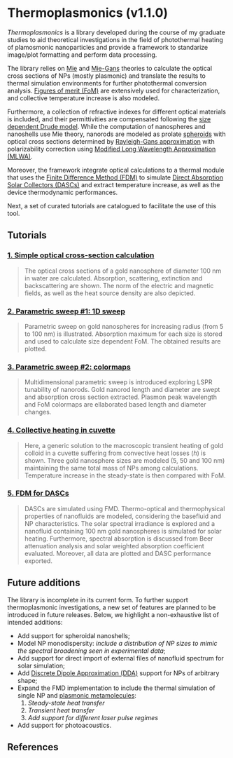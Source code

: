 # Thermoplasmonics (v1.1.0)

_Thermoplasmonics_ is a library developed during the course of my graduate studies to aid theoretical investigations in the field of photothermal heating of plamosmonic nanoparticles and provide a framework to standarize image/plot formatting and perform data processing.

The library relies on [Mie][1] and [Mie-Gans][2] theories to calculate the optical cross sections of NPs (mostly plasmonic) and translate the results to thermal simulation environments for further photothermal conversion analysis. [Figures of merit (FoM)][3] are extensively used for characterization, and collective temperature increase is also modeled.

Furthermore, a collection of refractive indexes for different optical materials is included, and their permittivities are compensated following the [size dependent Drude model][4]. While the computation of nanospheres and nanoshells use Mie theory, nanorods are modeled as prolate [spheroids][5] with optical cross sections determined by [Rayleigh-Gans approximation][6] with polarizability correction using [Modified Long Wavelength Approximation (MLWA)][7].

Moreover, the framework integrate optical calculations to a thermal module that uses the [Finite Difference Method (FDM)][8] to simulate [Direct Absorption Solar Collectors (DASCs)][9] and extract temperature increase, as well as the device thermodynamic performances.

Next, a set of curated tutorials are catalogued to facilitate the use of this tool.

## Tutorials

### [1. Simple optical cross-section calculation](Thermoplasmonics.md)
> The optical cross sections of a gold nanosphere of diameter 100 nm in water are calculated. Absorption, scattering, extinction and backscattering are shown. The norm of the electric and magnetic fields, as well as the heat source density are also depicted.

### [2. Parametric sweep #1: 1D sweep](Parametric%20sweep.md)
> Parametric sweep on gold nanospheres for increasing radius (from 5 to 100 nm) is illustrated. Absorption maximum for each size is stored and used to calculate size dependent FoM. The obtained results are plotted.

### [3. Parametric sweep #2: colormaps](Colormap.md)
> Multidimensional parametric sweep is introduced exploring LSPR tunability of nanorods. Gold nanorod length and diameter are swept and absorption cross section extracted. Plasmon peak wavelength and FoM colormaps are ellaborated based length and diameter changes.

### [4. Collective heating in cuvette](Thermal.md)
> Here, a generic solution to the macroscopic transient heating of gold colloid in a cuvette suffering from convective heat losses (_h_) is shown. Three gold nanosphere sizes are modeled (5, 50 and 100 nm) maintaining the same total mass of NPs among calculations. Temperature increase in the steady-state is then compared with FoM.

### [5. FDM for DASCs](DASC.md)
> DASCs are simulated using FMD. Thermo-optical and thermophysical properties of nanofluids are modeled, considering the basefluid and NP characteristics. The solar spectral irradiance is explored and a nanofluid containing 100 nm gold nanospheres is simulated for solar heating. Furthermore, spectral absorption is discussed from Beer attenuation analysis and solar weighted absorption coefficient evaluated. Moreover, all data are plotted and DASC performance exported.

## Future additions

The library is incomplete in its current form. To further support thermoplasmonic investigations, a new set of features are planned to be introduced in future releases. Below, we highlight a non-exhaustive list of intended additions:

- Add support for spheroidal nanoshells;
- Model NP monodispersity: _include a distribution of NP sizes to mimic the spectral broadening seen in experimental data_;
- Add support for direct import of external files of nanofluid spectrum for solar simulation;
- Add [Discrete Dipole Approximation (DDA)][10] support for NPs of arbitrary shape;
- Expand the FMD implementation to include the thermal simulation of single NP and [plasmonic metamolecules][11]:
    1. _Steady-state heat transfer_
    2. _Transient heat transfer_
    3. _Add support for different laser pulse regimes_
 - Add support for photoacoustics.

## References

[1]: https://en.wikipedia.org/wiki/Mie_scattering
[2]: https://en.wikipedia.org/wiki/Gans_theory
[3]: https://doi.org/10.3390/nano12234188
[4]: https://doi.org/10.1038/s41598-020-63066-9
[5]: https://en.wikipedia.org/wiki/Spheroid
[6]: https://en.wikipedia.org/wiki/Rayleigh%E2%80%93Gans_approximation
[7]: http://dx.doi.org/10.1021/nl060219x
[8]: https://en.wikipedia.org/wiki/Finite_difference_method
[9]: https://doi.org/10.1016/j.applthermaleng.2021.116799
[10]: https://en.wikipedia.org/wiki/Discrete_dipole_approximation
[11]: https://doi.org/10.1038/nmat4031